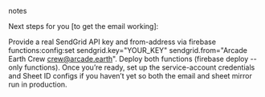 notes 

Next steps for you [to get the email working]:

Provide a real SendGrid API key and from-address via firebase functions:config:set sendgrid.key="YOUR_KEY" sendgrid.from="Arcade Earth Crew <crew@arcade.earth>".
Deploy both functions (firebase deploy --only functions).
Once you’re ready, set up the service-account credentials and Sheet ID configs if you haven’t yet so both the email and sheet mirror run in production.